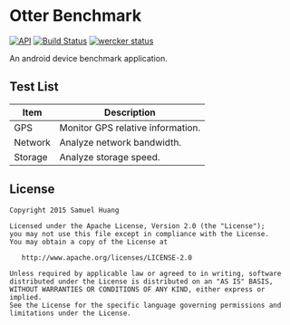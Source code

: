 # Otter Benchmark

[![API](https://img.shields.io/badge/API-15%2B-brightgreen.svg?style=flat)](https://android-arsenal.com/api?level=15)
[![Build Status](https://travis-ci.org/samuel22gj/OtterBenchmark.svg?branch=master)](https://travis-ci.org/samuel22gj/OtterBenchmark)
[![wercker status](https://app.wercker.com/status/512aaa0f7c738b89c05fd8046566b931/s/master "wercker status")](https://app.wercker.com/project/bykey/512aaa0f7c738b89c05fd8046566b931)

An android device benchmark application.

## Test List

| Item | Description |
|------|-------------|
| GPS | Monitor GPS relative information. |
| Network | Analyze network bandwidth. |
| Storage | Analyze storage speed. |

## License

    Copyright 2015 Samuel Huang

    Licensed under the Apache License, Version 2.0 (the "License");
    you may not use this file except in compliance with the License.
    You may obtain a copy of the License at

       http://www.apache.org/licenses/LICENSE-2.0

    Unless required by applicable law or agreed to in writing, software
    distributed under the License is distributed on an "AS IS" BASIS,
    WITHOUT WARRANTIES OR CONDITIONS OF ANY KIND, either express or implied.
    See the License for the specific language governing permissions and
    limitations under the License.
